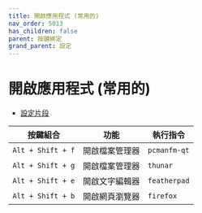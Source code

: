 ```yaml
---
title: 開啟應用程式 (常用的)
nav_order: 5013
has_children: false
parent: 按鍵綁定
grand_parent: 設定
---
```



# 開啟應用程式 (常用的)

* [設定片段](https://github.com/samwhelp/lubuntu-adjustment/tree/main/prototype/main/lxqt-config/Main/asset/overlay/etc/skel/.config/openbox/helper/share/gen/openbox-gen-rc/Section/Keybind/ApplicationLaunchFavorite.php#L4-L46)

| 按鍵組合          | 功能           | 執行指令     |
| ----------------- | -------------- | ------------ |
| `Alt + Shift + f` | 開啟檔案管理器 | `pcmanfm-qt` |
| `Alt + Shift + g` | 開啟檔案管理器 | `thunar`     |
| `Alt + Shift + e` | 開啟文字編輯器 | `featherpad`   |
| `Alt + Shift + b` | 開啟網頁瀏覽器 | `firefox`    |

